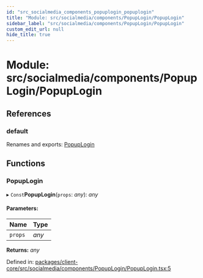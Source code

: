 ```yaml
---
id: "src_socialmedia_components_popuplogin_popuplogin"
title: "Module: src/socialmedia/components/PopupLogin/PopupLogin"
sidebar_label: "src/socialmedia/components/PopupLogin/PopupLogin"
custom_edit_url: null
hide_title: true
---
```


# Module: src/socialmedia/components/PopupLogin/PopupLogin

## References

### default

Renames and exports: [PopupLogin](src_socialmedia_components_popuplogin_popuplogin.md#popuplogin)

## Functions

### PopupLogin

▸ `Const`**PopupLogin**(`props`: *any*): *any*

#### Parameters:

Name | Type |
:------ | :------ |
`props` | *any* |

**Returns:** *any*

Defined in: [packages/client-core/src/socialmedia/components/PopupLogin/PopupLogin.tsx:5](https://github.com/xr3ngine/xr3ngine/blob/77d12cea0/packages/client-core/src/socialmedia/components/PopupLogin/PopupLogin.tsx#L5)

